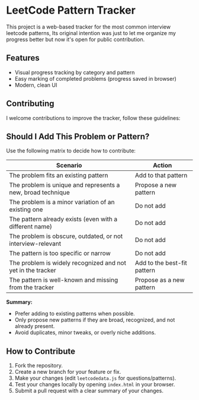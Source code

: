 # LeetCode Pattern Tracker

This project is a web-based tracker for the most common interview leetcode patterns, Its original intention was just to let me organize my progress better but now it's open for public contribution.

## Features
- Visual progress tracking by category and pattern
- Easy marking of completed problems (progress saved in browser)
- Modern, clean UI

## Contributing
I welcome contributions to improve the tracker, follow these guidelines:

## Should I Add This Problem or Pattern?

Use the following matrix to decide how to contribute:

| Scenario                                                      | Action                        |
|---------------------------------------------------------------|-------------------------------|
| The problem fits an existing pattern                          | Add to that pattern           |
| The problem is unique and represents a new, broad technique   | Propose a new pattern         |
| The problem is a minor variation of an existing one           | Do not add                    |
| The pattern already exists (even with a different name)       | Do not add                    |
| The problem is obscure, outdated, or not interview-relevant   | Do not add                    |
| The pattern is too specific or narrow                         | Do not add                    |
| The problem is widely recognized and not yet in the tracker   | Add to the best-fit pattern   |
| The pattern is well-known and missing from the tracker        | Propose as a new pattern      |

**Summary:**
- Prefer adding to existing patterns when possible.
- Only propose new patterns if they are broad, recognized, and not already present.
- Avoid duplicates, minor tweaks, or overly niche additions. 

## How to Contribute
1. Fork the repository.
2. Create a new branch for your feature or fix.
3. Make your changes (edit `leetcodedata.js` for questions/patterns).
4. Test your changes locally by opening `index.html` in your browser.
5. Submit a pull request with a clear summary of your changes.